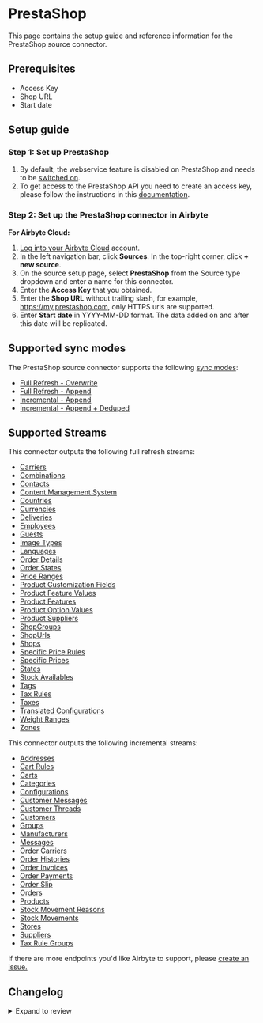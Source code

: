 # PrestaShop

This page contains the setup guide and reference information for the PrestaShop source connector.

## Prerequisites

- Access Key
- Shop URL
- Start date

## Setup guide

### Step 1: Set up PrestaShop

1. By default, the webservice feature is disabled on PrestaShop and needs to be [switched on](https://devdocs.prestashop.com/1.7/webservice/tutorials/creating-access/#enable-the-webservice).
2. To get access to the PrestaShop API you need to create an access key, please follow the instructions in this [documentation](https://devdocs.prestashop-project.org/1.7/webservice/tutorials/creating-access/#create-an-access-key).

### Step 2: Set up the PrestaShop connector in Airbyte

**For Airbyte Cloud:**

1. [Log into your Airbyte Cloud](https://cloud.airbyte.com/workspaces) account.
2. In the left navigation bar, click **Sources**. In the top-right corner, click **+ new source**.
3. On the source setup page, select **PrestaShop** from the Source type dropdown and enter a name for this connector.
4. Enter the **Access Key** that you obtained.
5. Enter the **Shop URL** without trailing slash, for example, https://my.prestashop.com, only HTTPS urls are supported.
6. Enter **Start date** in YYYY-MM-DD format. The data added on and after this date will be replicated.

## Supported sync modes

The PrestaShop source connector supports the following [ sync modes](https://docs.airbyte.com/cloud/core-concepts#connection-sync-modes):

- [Full Refresh - Overwrite](https://docs.airbyte.com/understanding-airbyte/connections/full-refresh-overwrite/)
- [Full Refresh - Append](https://docs.airbyte.com/understanding-airbyte/connections/full-refresh-append)
- [Incremental - Append](https://docs.airbyte.com/understanding-airbyte/connections/incremental-append)
- [Incremental - Append + Deduped](https://docs.airbyte.com/understanding-airbyte/connections/incremental-append-deduped)

## Supported Streams

This connector outputs the following full refresh streams:

- [Carriers](https://devdocs.prestashop.com/1.7/webservice/resources/carriers/)
- [Combinations](https://devdocs.prestashop.com/1.7/webservice/resources/combinations/)
- [Contacts](https://devdocs.prestashop.com/1.7/webservice/resources/contacts/)
- [Content Management System](https://devdocs.prestashop.com/1.7/webservice/resources/content_management_system/)
- [Countries](https://devdocs.prestashop.com/1.7/webservice/resources/countries/)
- [Currencies](https://devdocs.prestashop.com/1.7/webservice/resources/currencies/)
- [Deliveries](https://devdocs.prestashop.com/1.7/webservice/resources/deliveries/)
- [Employees](https://devdocs.prestashop.com/1.7/webservice/resources/employees/)
- [Guests](https://devdocs.prestashop.com/1.7/webservice/resources/guests/)
- [Image Types](https://devdocs.prestashop.com/1.7/webservice/resources/image_types/)
- [Languages](https://devdocs.prestashop.com/1.7/webservice/resources/languages/)
- [Order Details](https://devdocs.prestashop.com/1.7/webservice/resources/order_details/)
- [Order States](https://devdocs.prestashop.com/1.7/webservice/resources/order_states/)
- [Price Ranges](https://devdocs.prestashop.com/1.7/webservice/resources/price_ranges/)
- [Product Customization Fields](https://devdocs.prestashop.com/1.7/webservice/resources/product_customization_fields/)
- [Product Feature Values](https://devdocs.prestashop.com/1.7/webservice/resources/product_feature_values/)
- [Product Features](https://devdocs.prestashop.com/1.7/webservice/resources/product_features/)
- [Product Option Values](https://devdocs.prestashop.com/1.7/webservice/resources/product_option_values/)
- [Product Suppliers](https://devdocs.prestashop.com/1.7/webservice/resources/product_suppliers/)
- [ShopGroups](https://devdocs.prestashop.com/1.7/webservice/resources/shop_groups/)
- [ShopUrls](https://devdocs.prestashop.com/1.7/webservice/resources/shop_urls/)
- [Shops](https://devdocs.prestashop.com/1.7/webservice/resources/shops/)
- [Specific Price Rules](https://devdocs.prestashop.com/1.7/webservice/resources/specific_price_rules/)
- [Specific Prices](https://devdocs.prestashop.com/1.7/webservice/resources/specific_prices/)
- [States](https://devdocs.prestashop.com/1.7/webservice/resources/states/)
- [Stock Availables](https://devdocs.prestashop.com/1.7/webservice/resources/stock_availables/)
- [Tags](https://devdocs.prestashop.com/1.7/webservice/resources/tags/)
- [Tax Rules](https://devdocs.prestashop.com/1.7/webservice/resources/tax_rules/)
- [Taxes](https://devdocs.prestashop.com/1.7/webservice/resources/taxes/)
- [Translated Configurations](https://devdocs.prestashop.com/1.7/webservice/resources/translated_configurations/)
- [Weight Ranges](https://devdocs.prestashop.com/1.7/webservice/resources/weight_ranges/)
- [Zones](https://devdocs.prestashop.com/1.7/webservice/resources/zones/)

This connector outputs the following incremental streams:

- [Addresses](https://devdocs.prestashop.com/1.7/webservice/resources/addresses/)
- [Cart Rules](https://devdocs.prestashop.com/1.7/webservice/resources/cart_rules/)
- [Carts](https://devdocs.prestashop.com/1.7/webservice/resources/carts/)
- [Categories](https://devdocs.prestashop.com/1.7/webservice/resources/categories/)
- [Configurations](https://devdocs.prestashop.com/1.7/webservice/resources/configurations/)
- [Customer Messages](https://devdocs.prestashop.com/1.7/webservice/resources/customer_messages/)
- [Customer Threads](https://devdocs.prestashop.com/1.7/webservice/resources/customer_threads/)
- [Customers](https://devdocs.prestashop.com/1.7/webservice/resources/customers/)
- [Groups](https://devdocs.prestashop.com/1.7/webservice/resources/groups/)
- [Manufacturers](https://devdocs.prestashop.com/1.7/webservice/resources/manufacturers/)
- [Messages](https://devdocs.prestashop.com/1.7/webservice/resources/messages/)
- [Order Carriers](https://devdocs.prestashop.com/1.7/webservice/resources/order_carriers/)
- [Order Histories](https://devdocs.prestashop.com/1.7/webservice/resources/order_histories/)
- [Order Invoices](https://devdocs.prestashop.com/1.7/webservice/resources/order_invoices/)
- [Order Payments](https://devdocs.prestashop.com/1.7/webservice/resources/order_payments/)
- [Order Slip](https://devdocs.prestashop.com/1.7/webservice/resources/order_slip/)
- [Orders](https://devdocs.prestashop.com/1.7/webservice/resources/orders/)
- [Products](https://devdocs.prestashop.com/1.7/webservice/resources/products/)
- [Stock Movement Reasons](https://devdocs.prestashop.com/1.7/webservice/resources/stock_movement_reasons/)
- [Stock Movements](https://devdocs.prestashop.com/1.7/webservice/resources/stock_movements/)
- [Stores](https://devdocs.prestashop.com/1.7/webservice/resources/stores/)
- [Suppliers](https://devdocs.prestashop.com/1.7/webservice/resources/suppliers/)
- [Tax Rule Groups](https://devdocs.prestashop.com/1.7/webservice/resources/tax_rule_groups/)

If there are more endpoints you'd like Airbyte to support, please [create an issue.](https://github.com/airbytehq/airbyte/issues/new/choose)

## Changelog

<details>
  <summary>Expand to review</summary>

| Version | Date       | Pull Request                                              | Subject                                                                         |
| :------ | :--------- | :-------------------------------------------------------- | :------------------------------------------------------------------------------ |
| 1.1.0   | 2025-03-03 | [47016](https://github.com/airbytehq/airbyte/pull/47016)  | Migrate to manifest-only format                                                 |
| 1.0.4   | 2024-04-19 | [37233](https://github.com/airbytehq/airbyte/pull/37233)  | Updating to 0.80.0 CDK                                                          |
| 1.0.3   | 2024-04-18 | [37233](https://github.com/airbytehq/airbyte/pull/37233)  | Manage dependencies with Poetry.                                                |
| 1.0.2   | 2024-04-15 | [37233](https://github.com/airbytehq/airbyte/pull/37233)  | Base image migration: remove Dockerfile and use the python-connector-base image |
| 1.0.1   | 2024-04-12 | [37233](https://github.com/airbytehq/airbyte/pull/37233)  | schema descriptions                                                             |
| 1.0.0   | 2023-06-26 | [27716](https://github.com/airbytehq/airbyte/pull/27716)  | update schema; remove empty datetime fields                                     |
| 0.3.1   | 2023-02-13 | [22905](https://github.com/airbytehq/airbyte/pull/22905)  | Specified date formatting in specification                                      |
| 0.3.0   | 2022-11-08 | [#18927](https://github.com/airbytehq/airbyte/pull/18927) | Migrate connector from Alpha (Python) to Beta (YAML)                            |
| 0.2.0   | 2022-10-31 | [#18599](https://github.com/airbytehq/airbyte/pull/18599) | Only https scheme is allowed                                                    |
| 0.1.0   | 2021-07-02 | [#4465](https://github.com/airbytehq/airbyte/pull/4465)   | Initial implementation                                                          |

</details>